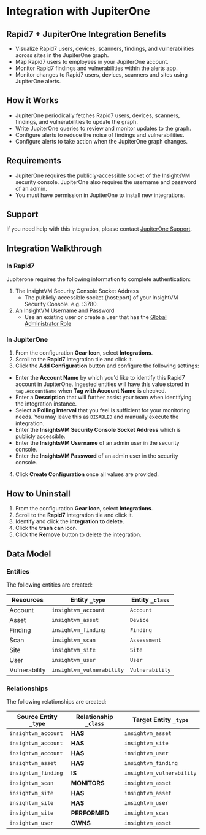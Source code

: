 # Integration with JupiterOne

## Rapid7 + JupiterOne Integration Benefits

- Visualize Rapid7 users, devices, scanners, findings, and vulnerabilities
  across sites in the JupiterOne graph.
- Map Rapid7 users to employees in your JupiterOne account.
- Monitor Rapid7 findings and vulnerabilities within the alerts app.
- Monitor changes to Rapid7 users, devices, scanners and sites using JupiterOne
  alerts.

## How it Works

- JupiterOne periodically fetches Rapid7 users, devices, scanners, findings, and
  vulnerabilities to update the graph.
- Write JupiterOne queries to review and monitor updates to the graph.
- Configure alerts to reduce the noise of findings and vulnerabilities.
- Configure alerts to take action when the JupiterOne graph changes.

## Requirements

- JupiterOne requires the publicly-accessible socket of the InsightsVM security
  console. JupiterOne also requires the username and password of an admin.
- You must have permission in JupiterOne to install new integrations.

## Support

If you need help with this integration, please contact
[JupiterOne Support](https://support.jupiterone.io).

## Integration Walkthrough

### In Rapid7

Jupiterone requires the following information to complete authentication:

1. The InsightVM Security Console Socket Address
   - The publicly-accessible socket (host:port) of your InsightVM Security
     Console. e.g. <hostname>:3780.
2. An InsightVM Username and Password
   - Use an existing user or create a user that has the
     [Global Administrator Role](https://docs.rapid7.com/insightvm/managing-users-and-authentication/#global-administrator)

### In JupiterOne

1. From the configuration **Gear Icon**, select **Integrations**.
2. Scroll to the **Rapid7** integration tile and click it.
3. Click the **Add Configuration** button and configure the following settings:

- Enter the **Account Name** by which you'd like to identify this Rapid7 account
  in JupiterOne. Ingested entities will have this value stored in
  `tag.AccountName` when **Tag with Account Name** is checked.
- Enter a **Description** that will further assist your team when identifying
  the integration instance.
- Select a **Polling Interval** that you feel is sufficient for your monitoring
  needs. You may leave this as `DISABLED` and manually execute the integration.
- Enter the **InsightsVM Security Console Socket Address** which is publicly
  accessible.
- Enter the **InsightsVM Username** of an admin user in the security console.
- Enter the **InsightsVM Password** of an admin user in the security console.

4. Click **Create Configuration** once all values are provided.

## How to Uninstall

1. From the configuration **Gear Icon**, select **Integrations**.
2. Scroll to the **Rapid7** integration tile and click it.
3. Identify and click the **integration to delete**.
4. Click the **trash can** icon.
5. Click the **Remove** button to delete the integration.

<!-- {J1_DOCUMENTATION_MARKER_START} -->
<!--
********************************************************************************
NOTE: ALL OF THE FOLLOWING DOCUMENTATION IS GENERATED USING THE
"j1-integration document" COMMAND. DO NOT EDIT BY HAND! PLEASE SEE THE DEVELOPER
DOCUMENTATION FOR USAGE INFORMATION:

https://github.com/JupiterOne/sdk/blob/main/docs/integrations/development.md
********************************************************************************
-->

## Data Model

### Entities

The following entities are created:

| Resources     | Entity `_type`            | Entity `_class` |
| ------------- | ------------------------- | --------------- |
| Account       | `insightvm_account`       | `Account`       |
| Asset         | `insightvm_asset`         | `Device`        |
| Finding       | `insightvm_finding`       | `Finding`       |
| Scan          | `insightvm_scan`          | `Assessment`    |
| Site          | `insightvm_site`          | `Site`          |
| User          | `insightvm_user`          | `User`          |
| Vulnerability | `insightvm_vulnerability` | `Vulnerability` |

### Relationships

The following relationships are created:

| Source Entity `_type` | Relationship `_class` | Target Entity `_type`     |
| --------------------- | --------------------- | ------------------------- |
| `insightvm_account`   | **HAS**               | `insightvm_asset`         |
| `insightvm_account`   | **HAS**               | `insightvm_site`          |
| `insightvm_account`   | **HAS**               | `insightvm_user`          |
| `insightvm_asset`     | **HAS**               | `insightvm_finding`       |
| `insightvm_finding`   | **IS**                | `insightvm_vulnerability` |
| `insightvm_scan`      | **MONITORS**          | `insightvm_asset`         |
| `insightvm_site`      | **HAS**               | `insightvm_asset`         |
| `insightvm_site`      | **HAS**               | `insightvm_user`          |
| `insightvm_site`      | **PERFORMED**         | `insightvm_scan`          |
| `insightvm_user`      | **OWNS**              | `insightvm_asset`         |

<!--
********************************************************************************
END OF GENERATED DOCUMENTATION AFTER BELOW MARKER
********************************************************************************
-->
<!-- {J1_DOCUMENTATION_MARKER_END} -->
